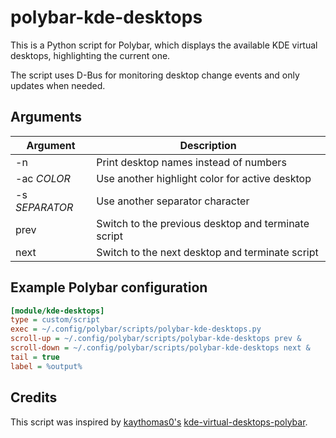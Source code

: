 # polybar-kde-desktops
This is a Python script for Polybar, which displays the available KDE virtual desktops, highlighting the current one.

The script uses D-Bus for monitoring desktop change events and only updates when needed.

## Arguments
| Argument       | Description                                         |
|----------------|-----------------------------------------------------|
| -n             | Print desktop names instead of numbers              |
| -ac *COLOR*    | Use another highlight color for active desktop      |
| -s *SEPARATOR* | Use another separator character                     |
| prev           | Switch to the previous desktop and terminate script |
| next           | Switch to the next desktop and terminate script     |

## Example Polybar configuration
```ini
[module/kde-desktops]
type = custom/script
exec = ~/.config/polybar/scripts/polybar-kde-desktops.py
scroll-up = ~/.config/polybar/scripts/polybar-kde-desktops prev &
scroll-down = ~/.config/polybar/scripts/polybar-kde-desktops next &
tail = true
label = %output%
```
## Credits
This script was inspired by [kaythomas0's](https://github.com/kaythomas0) [kde-virtual-desktops-polybar](https://github.com/kaythomas0/kde-virtual-desktops-polybar).
